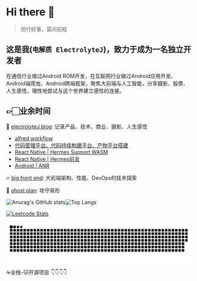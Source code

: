 # Hi there 👋

> 但行好事，莫问前程

## 这是我(`电解质 ElectrolyteJ`)，致力于成为一名独立开发者

在通信行业做过Android ROM开发，在互联网行业做过Android应用开发、Android端爬虫、Android跨端框架，聚焦大前端与人工智能，分享摄影、股票、人生感悟，理性地尝试与这个世界建立感性的连接。

## 👉🏻业余时间

📒 [electrolyteJ blog](https://electrolyteJ.github.io/blog): 记录产品、技术、商业、摄影、人生感悟

<!-- BLOG-POST-LIST:START -->
- [alfred workflow](https://electrolyteJ.github.io/blog//2025-02-16/tools-alfred)
- [代码管理平台、代码持续构建平台、产物平台搭建](https://electrolyteJ.github.io/blog//2024-08-16/tools-devops-code)
- [React Native |  Hermes Support WASM](https://electrolyteJ.github.io/blog//2024-05-14/hermes-wasm)
- [React Native |  Hermes前言](https://electrolyteJ.github.io/blog//2024-05-12/hermes-foreword)
- [Android | ANR](https://electrolyteJ.github.io/blog//2024-04-22/android-anr)
<!-- BLOG-POST-LIST:END -->

🔥 [big front end](https://github.com/big-frontend): 大前端架构、性能、DevOps的技术探索

👻 [ghost plan](https://github.com/ghost-plan):  攻守易形

![Anurag's GitHub stats](https://github-readme-stats.vercel.app/api?username=electrolyteJ&count_private=true&show_icons=true&include_all_commits=true&hide_border=true&text_color=777&bg_color=00000000)![Top Langs](https://github-readme-stats.vercel.app/api/top-langs/?username=electrolyteJ&hide=scss,css,less,html&layout=compact&hide_title=true&hide_border=true&langs_count=8&bg_color=00000000&text_color=777)

[![Leetcode Stats](https://leetcard.jacoblin.cool/electrolyteJ?site=cn&theme=dark&border=0)](https://leetcode.cn/u/electrolytej/)


![snka](https://github.com/electrolyteJ/electrolyteJ/blob/main/assets/github-contribution-grid-snake.svg)

<!-- [![Readme Card](https://github-readme-stats.vercel.app/api/pin/?username=electrolyteJ&repo=github-readme-stats&show_owner=true)](https://github.com/electrolyteJ/github-readme-stats) -->

☕️全栈-🐱开源项目 👇👇👇👇
<!--   - 🚀[bundles-assembler](https://github.com/electrolyteJ/bundles-assembler)：组件化的脚手架工程，通过图形化界面交互可以管理模块是否参与编译，是否源码编译，是否二进制编译，这样大大提高了构建速度
  - 👻[padb](https://github.com/ghost-plan/padb)：用python3封装丰富的操作设备和伪造设备信息的指令，且提供易于扩展的命令行框架
  - ♓[pisces](https://github.com/big-frontend/pisces)：大前端项目实践
  - 🌏[super-retrofit](https://github.com/electrolyteJ/super-retrofit)：让Retrofit自由选择网络库，而不只是OkHttp这一种选择 -->



<!-- <details>
<summary>
  📒电解质blog
</summary>
  


</details> -->

